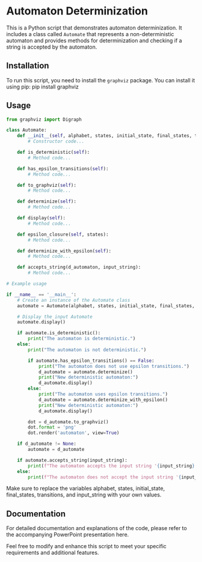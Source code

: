 # Automaton Determinization

This is a Python script that demonstrates automaton determinization. It includes a class called `Automate` that represents a non-deterministic automaton and provides methods for determinization and checking if a string is accepted by the automaton.

## Installation

To run this script, you need to install the `graphviz` package. You can install it using pip:
pip install graphviz

## Usage

```python
from graphviz import Digraph

class Automate:
    def __init__(self, alphabet, states, initial_state, final_states, transitions):
        # Constructor code...

    def is_deterministic(self):
        # Method code...

    def has_epsilon_transitions(self):
        # Method code...

    def to_graphviz(self):
        # Method code...

    def determinize(self):
        # Method code...

    def display(self):
        # Method code...

    def epsilon_closure(self, states):
        # Method code...

    def determinize_with_epsilon(self):
        # Method code...

    def accepts_string(d_automaton, input_string):
        # Method code...

# Example usage

if __name__ == '__main__':
    # Create an instance of the Automate class
    automate = Automate(alphabet, states, initial_state, final_states, transitions)

    # Display the input Automate
    automate.display()

    if automate.is_deterministic():
        print("The automaton is deterministic.")
    else:
        print("The automaton is not deterministic.")

        if automate.has_epsilon_transitions() == False:
            print("The automaton does not use epsilon transitions.")
            d_automate = automate.determinize()
            print("New deterministic automaton:")
            d_automate.display()
        else:
            print("The automaton uses epsilon transitions.")
            d_automate = automate.determinize_with_epsilon()
            print("New deterministic automaton:")
            d_automate.display()

        dot = d_automate.to_graphviz()
        dot.format = 'png'
        dot.render('automaton', view=True)

    if d_automate != None:
        automate = d_automate

    if automate.accepts_string(input_string):
        print(f"The automaton accepts the input string '{input_string}'")
    else:
        print(f"The automaton does not accept the input string '{input_string}'")
```
Make sure to replace the variables alphabet, states, initial_state, final_states, transitions, and input_string with your own values.
## Documentation
For detailed documentation and explanations of the code, please refer to the accompanying PowerPoint presentation here.

Feel free to modify and enhance this script to meet your specific requirements and additional features.
